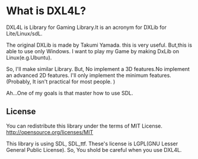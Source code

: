 # What is DXL4L?

DXL4L is Library for Gaming Library.It is an acronym for DXLib for Lite/Linux/sdL.

The original DXLib is made by Takumi Yamada. this is very useful. But,this is able to use only Windows. I want to play my Game by making DxLib on Linux(e.g.Ubuntu). 

So, I'll make similar Library. But, No implement a 3D features.No implement an advanced 2D features. I'll only implement the minimum features.(Probably, It isn't practical for most people. )

Ah...One of my goals is that master how to use SDL. 

## License

You can redistribute this library under the terms of MIT License.
http://opensource.org/licenses/MIT

This library is using SDL, SDL_ttf. These's license is LGPL(GNU Lesser General Public License). So, You shold be careful when you use DXL4L.


